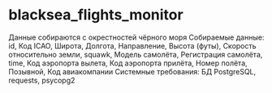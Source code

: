 # blacksea_flights_monitor

Данные собираются с окрестностей чёрного моря
Собираемые данные:
id, Код ICAO, Широта, Долгота, Направление, Высота (футы), Скорость относительно земли, squawk, Модель самолёта, Регистрация самолёта, time, Код аэропорта вылета, Код аэропорта прилёта, Номер полёта, Позывной, Код авиакомпании
Системные требования:
БД PostgreSQL, requests, psycopg2